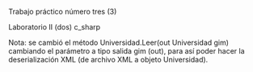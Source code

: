 Trabajo práctico número tres (3) 

Laboratorio II (dos) c_sharp

Nota: se cambió el método Universidad.Leer(out Universidad gim) cambiando el parámetro a tipo salida gim (out), para así poder hacer la deserialización XML (de archivo XML a objeto Universidad).
